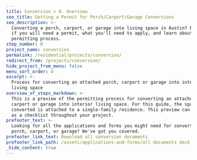 ```yaml
---
title: Conversion > 0. Overview
seo_title: Getting a Permit for Porch/Carport/Garage Conversions
seo_description: >-
  Converting a porch, carport, or garage into living space in Austin? Find out
  if you will need a permit, what you'll need to apply, and learn about the
  permitting process.
step_number: 0
project_name: conversion
permalink: /residential/projects/conversion/
redirect_from: /projects/conversion/
hide_project_from_menu: false
menu_sort_order: 4
excerpt: >-
  Process for converting an attached porch, carport or garage into interior
  living space
overview_of_steps_markdown: >-
  This is a preview of the permitting process for converting an attached porch,
  carport or garage into interior living space. For this guide, the space to be
  converted is attached to a single-family residence. This preview can be used
  as a checklist throughout your project.
prefooter_text: >-
  Looking for all the applications and forms you might need for converting a
  porch, carport, or garage? We've got you covered.
prefooter_link_text: Download all conversion documents
prefooter_link_path: /assets/applications-and-forms/all documents deck.zip
_hide_content: true
---
```


